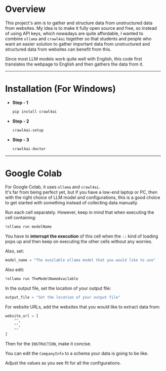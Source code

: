 # Overview  
This project's aim is to gather and structure data from unstructured data from websites. My idea is to make it fully open source and free, so instead of using API keys, which nowadays are quite affordable, I wanted to combine `ollama` and `crawl4ai` together so that students and people who want an easier solution to gather important data from unstructured and structured data from websites can benefit from this.  

Since most LLM models work quite well with English, this code first translates the webpage to English and then gathers the data from it.  

---

# Installation (For Windows)  

- **Step - 1**  
   ```bash
   pip install crawl4ai
   ```
- **Step - 2**    
    ```bash
   crawl4ai-setup
   ```
- **Step - 3**    
    ```bash
   crawl4ai-doctor
   ```

---

# Google Colab  
For Google Colab, it uses `ollama` and `crawl4ai`.  
It's far from being perfect yet, but if you have a low-end laptop or PC, then with the right choice of LLM model and configurations, this is a good choice to get started with something instead of collecting data manually.  

Run each cell separately. However, keep in mind that when executing the cell containing:  
```bash
!ollama run modelName
```
You have to **interrupt the execution** of this cell when the `::` kind of loading pops up and then keep on executing the other cells without any worries.  

Also, set:  
```python
model_name = "The available ollama model that you would like to use"
```
Also edit:  
```bash
!ollama run TheModelNameAvailable
```
In the output file, set the location of your output file:  
```python
output_file = "Set the location of your output file"
```
For website URLs, add the websites that you would like to extract data from:  
```python
website_url = [
    "",
    "",
    ""
]
```
Then for the `INSTRUCTION`, make it concise.  

You can edit the `CompanyInfo` to a schema your data is going to be like.  

Adjust the values as you see fit for all the configurations.  
